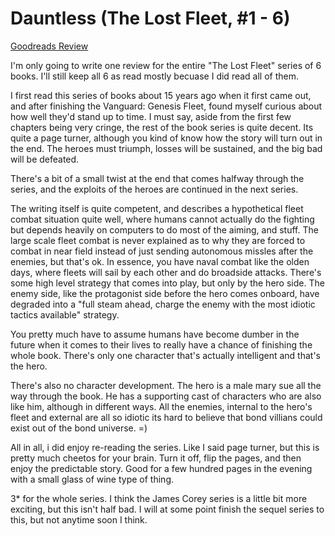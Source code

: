# Dauntless (The Lost Fleet, #1 - 6)
[Goodreads Review](https://www.goodreads.com/review/show/6426152057)

I'm only going to write one review for the entire "The Lost Fleet" series of 6 books. I'll still keep all 6 as read mostly becuase I did read all of them.

I first read this series of books about 15 years ago when it first came out, and after finishing the Vanguard: Genesis Fleet, found myself curious about how well they'd stand up to time. I must say, aside from the first few chapters being very cringe, the rest of the book series is quite decent. Its quite a page turner, although you kind of know how the story will turn out in the end. The heroes must triumph, losses will be sustained, and the big bad will be defeated.

There's a bit of a small twist at the end that comes halfway through the series, and the exploits of the heroes are continued in the next series.

The writing itself is quite competent, and describes a hypothetical fleet combat situation quite well, where humans cannot actually do the fighting but depends heavily on computers to do most of the aiming, and stuff. The large scale fleet combat is never explained as to why they are forced to combat in near field instead of just sending autonomous missles after the enemies, but that's ok. In essence, you have naval combat like the olden days, where fleets will sail by each other and do broadside attacks. There's some high level strategy that comes into play, but only by the hero side. The enemy side, like the protagonist side before the hero comes onboard, have degraded into a "full steam ahead, charge the enemy with the most idiotic tactics available" strategy.

You pretty much have to assume humans have become dumber in the future when it comes to their lives to really have a chance of finishing the whole book. There's only one character that's actually intelligent and that's the hero.

There's also no character development. The hero is a male mary sue all the way through the book. He has a supporting cast of characters who are also like him, although in different ways. All the enemies, internal to the hero's fleet and external are all so idiotic its hard to believe that bond villians could exist out of the bond universe. =)

All in all, i did enjoy re-reading the series. Like I said page turner, but this is pretty much cheetos for your brain. Turn it off, flip the pages, and then enjoy the predictable story. Good for a few hundred pages in the evening with a small glass of wine type of thing.

3* for the whole series. I think the James Corey series is a little bit more exciting, but this isn't half bad. I will at some point finish the sequel series to this, but not anytime soon I think.